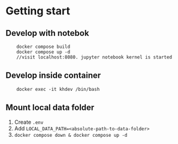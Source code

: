 # Getting start

## Develop with notebok
```
    docker compose build
    docker compose up -d
    //visit localhost:8080. jupyter notebook kernel is started
```

## Develop inside container
```
    docker exec -it khdev /bin/bash
```

## Mount local data folder

1. Create `.env`
2. Add `LOCAL_DATA_PATH=<absolute-path-to-data-folder>`
3. `docker compose down & docker compose up -d`